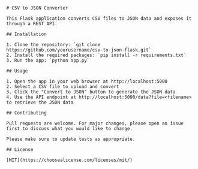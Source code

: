     # CSV to JSON Converter

    This Flask application converts CSV files to JSON data and exposes it through a REST API.

    ## Installation

    1. Clone the repository: `git clone https://github.com/yourusername/csv-to-json-flask.git`
    2. Install the required packages: `pip install -r requirements.txt`
    3. Run the app: `python app.py`

    ## Usage

    1. Open the app in your web browser at http://localhost:5000
    2. Select a CSV file to upload and convert
    3. Click the "Convert to JSON" button to generate the JSON data
    4. Use the API endpoint at http://localhost:5000/data?file=<filename> to retrieve the JSON data

    ## Contributing

    Pull requests are welcome. For major changes, please open an issue first to discuss what you would like to change.

    Please make sure to update tests as appropriate.

    ## License

    [MIT](https://choosealicense.com/licenses/mit/)
